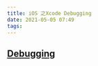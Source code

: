 ```yaml
---
title: iOS 之Xcode Debugging
date: 2021-05-05 07:49
tags:  
---
```


## [Debugging](https://developer.apple.com/support/debugging/)
